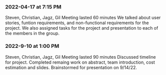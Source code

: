 ### 2022-04-17 at 7:15 PM
Steven, Christian, Jagz, Gil
Meeting lasted 60 minutes
We talked about user stories, funtion requirements, and non-functional requirements for the project. We also assigned tasks for the project and presentation to each of the members in the group.


### 2022-9-10 at 1:00 PM
Steven, Christian, Jagz, Gil
Meeting lasted 90 minutes
Discussed timeline for project. Completed remaing work on abstract, team introduction, cost estimation and slides. Brainstormed for presentation on 9/14/22.
